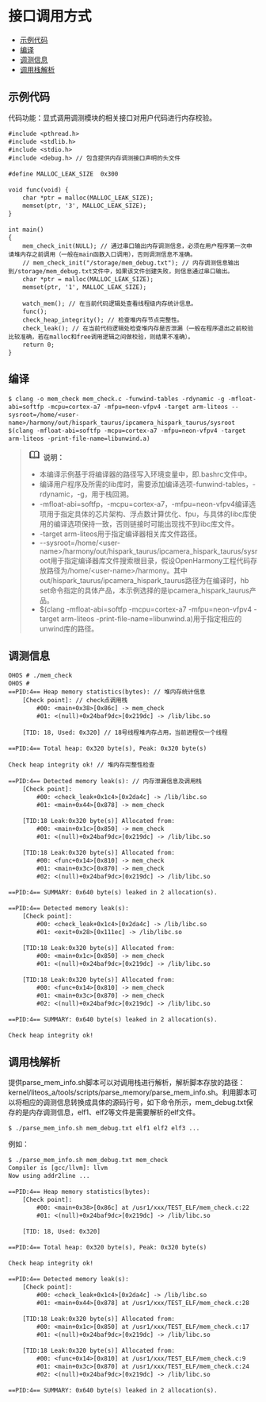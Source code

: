 # 接口调用方式<a name="ZH-CN_TOPIC_0000001166036359"></a>

-   [示例代码](#section5490173592518)
-   [编译](#section534302242515)
-   [调测信息](#section1017419992515)
-   [调用栈解析](#section1485163282417)

## 示例代码<a name="section5490173592518"></a>

代码功能：显式调用调测模块的相关接口对用户代码进行内存校验。

```
#include <pthread.h>
#include <stdlib.h>
#include <stdio.h>
#include <debug.h> // 包含提供内存调测接口声明的头文件

#define MALLOC_LEAK_SIZE  0x300

void func(void) {
    char *ptr = malloc(MALLOC_LEAK_SIZE);
    memset(ptr, '3', MALLOC_LEAK_SIZE);
}

int main()
{
    mem_check_init(NULL); // 通过串口输出内存调测信息，必须在用户程序第一次申请堆内存之前调用（一般在main函数入口调用），否则调测信息不准确。
    // mem_check_init("/storage/mem_debug.txt"); // 内存调测信息输出到/storage/mem_debug.txt文件中，如果该文件创建失败，则信息通过串口输出。
    char *ptr = malloc(MALLOC_LEAK_SIZE);
    memset(ptr, '1', MALLOC_LEAK_SIZE);

    watch_mem(); // 在当前代码逻辑处查看线程级内存统计信息。
    func();
    check_heap_integrity(); // 检查堆内存节点完整性。
    check_leak(); // 在当前代码逻辑处检查堆内存是否泄漏（一般在程序退出之前校验比较准确，若在malloc和free调用逻辑之间做校验，则结果不准确）。
    return 0;
}
```

## 编译<a name="section534302242515"></a>

```
$ clang -o mem_check mem_check.c -funwind-tables -rdynamic -g -mfloat-abi=softfp -mcpu=cortex-a7 -mfpu=neon-vfpv4 -target arm-liteos --sysroot=/home/<user-name>/harmony/out/hispark_taurus/ipcamera_hispark_taurus/sysroot $(clang -mfloat-abi=softfp -mcpu=cortex-a7 -mfpu=neon-vfpv4 -target arm-liteos -print-file-name=libunwind.a)
```

>![](../public_sys-resources/icon-note.gif) **说明：** 
>-   本编译示例基于将编译器的路径写入环境变量中，即.bashrc文件中。
>-   编译用户程序及所需的lib库时，需要添加编译选项-funwind-tables，-rdynamic，-g，用于栈回溯。
>-   -mfloat-abi=softfp，-mcpu=cortex-a7，-mfpu=neon-vfpv4编译选项用于指定具体的芯片架构、浮点数计算优化、fpu，与具体的libc库使用的编译选项保持一致，否则链接时可能出现找不到libc库文件。
>-   -target arm-liteos用于指定编译器相关库文件路径。
>-   --sysroot=/home/<user-name\>/harmony/out/hispark\_taurus/ipcamera\_hispark\_taurus/sysroot用于指定编译器库文件搜索根目录，假设OpenHarmony工程代码存放路径为/home/<user-name\>/harmony。其中out/hispark\_taurus/ipcamera\_hispark\_taurus路径为在编译时，hb set命令指定的具体产品，本示例选择的是ipcamera\_hispark\_taurus产品。
>-   $\(clang -mfloat-abi=softfp -mcpu=cortex-a7 -mfpu=neon-vfpv4 -target arm-liteos -print-file-name=libunwind.a\)用于指定相应的unwind库的路径。

## 调测信息<a name="section1017419992515"></a>

```
OHOS # ./mem_check
OHOS # 
==PID:4== Heap memory statistics(bytes): // 堆内存统计信息
    [Check point]: // check点调用栈
        #00: <main+0x38>[0x86c] -> mem_check
        #01: <(null)+0x24baf9dc>[0x219dc] -> /lib/libc.so

    [TID: 18, Used: 0x320] // 18号线程堆内存占用，当前进程仅一个线程

==PID:4== Total heap: 0x320 byte(s), Peak: 0x320 byte(s)

Check heap integrity ok! // 堆内存完整性检查

==PID:4== Detected memory leak(s): // 内存泄漏信息及调用栈
    [Check point]:
        #00: <check_leak+0x1c4>[0x2da4c] -> /lib/libc.so
        #01: <main+0x44>[0x878] -> mem_check

    [TID:18 Leak:0x320 byte(s)] Allocated from:
        #00: <main+0x1c>[0x850] -> mem_check
        #01: <(null)+0x24baf9dc>[0x219dc] -> /lib/libc.so

    [TID:18 Leak:0x320 byte(s)] Allocated from:
        #00: <func+0x14>[0x810] -> mem_check
        #01: <main+0x3c>[0x870] -> mem_check
        #02: <(null)+0x24baf9dc>[0x219dc] -> /lib/libc.so

==PID:4== SUMMARY: 0x640 byte(s) leaked in 2 allocation(s).

==PID:4== Detected memory leak(s):
    [Check point]:
        #00: <check_leak+0x1c4>[0x2da4c] -> /lib/libc.so
        #01: <exit+0x28>[0x111ec] -> /lib/libc.so

    [TID:18 Leak:0x320 byte(s)] Allocated from:
        #00: <main+0x1c>[0x850] -> mem_check
        #01: <(null)+0x24baf9dc>[0x219dc] -> /lib/libc.so

    [TID:18 Leak:0x320 byte(s)] Allocated from:
        #00: <func+0x14>[0x810] -> mem_check
        #01: <main+0x3c>[0x870] -> mem_check
        #02: <(null)+0x24baf9dc>[0x219dc] -> /lib/libc.so

==PID:4== SUMMARY: 0x640 byte(s) leaked in 2 allocation(s).

Check heap integrity ok!
```

## 调用栈解析<a name="section1485163282417"></a>

提供parse\_mem\_info.sh脚本可以对调用栈进行解析，解析脚本存放的路径：kernel/liteos\_a/tools/scripts/parse\_memory/parse\_mem\_info.sh。利用脚本可以将相应的调测信息转换成具体的源码行号，如下命令所示，mem\_debug.txt保存的是内存调测信息，elf1、elf2等文件是需要解析的elf文件。

```
$ ./parse_mem_info.sh mem_debug.txt elf1 elf2 elf3 ...
```

例如：

```
$ ./parse_mem_info.sh mem_debug.txt mem_check
Compiler is [gcc/llvm]: llvm
Now using addr2line ...

==PID:4== Heap memory statistics(bytes):
    [Check point]:
        #00: <main+0x38>[0x86c] at /usr1/xxx/TEST_ELF/mem_check.c:22
        #01: <(null)+0x24baf9dc>[0x219dc] -> /lib/libc.so

    [TID: 18, Used: 0x320]

==PID:4== Total heap: 0x320 byte(s), Peak: 0x320 byte(s)

Check heap integrity ok!

==PID:4== Detected memory leak(s):
    [Check point]:
        #00: <check_leak+0x1c4>[0x2da4c] -> /lib/libc.so
        #01: <main+0x44>[0x878] at /usr1/xxx/TEST_ELF/mem_check.c:28

    [TID:18 Leak:0x320 byte(s)] Allocated from:
        #00: <main+0x1c>[0x850] at /usr1/xxx/TEST_ELF/mem_check.c:17
        #01: <(null)+0x24baf9dc>[0x219dc] -> /lib/libc.so

    [TID:18 Leak:0x320 byte(s)] Allocated from:
        #00: <func+0x14>[0x810] at /usr1/xxx/TEST_ELF/mem_check.c:9
        #01: <main+0x3c>[0x870] at /usr1/xxx/TEST_ELF/mem_check.c:24
        #02: <(null)+0x24baf9dc>[0x219dc] -> /lib/libc.so

==PID:4== SUMMARY: 0x640 byte(s) leaked in 2 allocation(s).
```


